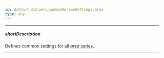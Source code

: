 ```yaml
---
id: dxChart.Options.commonSeriesSettings.area
type: any
---
```

---
##### shortDescription
Defines common settings for all [*area* series](/api-reference/20%20Data%20Visualization%20Widgets/dxChart/5%20Series%20Types/AreaSeries '/Documentation/ApiReference/UI_Components/dxChart/Series_Types/AreaSeries/').

---
